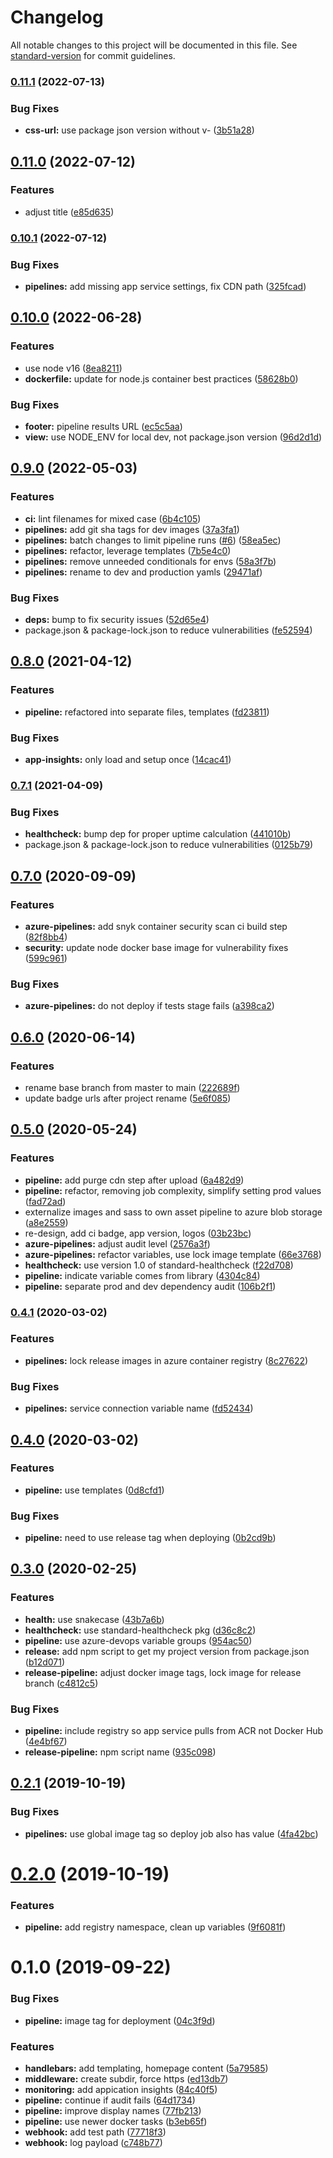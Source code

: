 # Changelog

All notable changes to this project will be documented in this file. See [standard-version](https://github.com/conventional-changelog/standard-version) for commit guidelines.

### [0.11.1](https://github.com/julie-ng/azure-nodejs-demo/compare/v0.11.0...v0.11.1) (2022-07-13)


### Bug Fixes

* **css-url:** use package json version without v- ([3b51a28](https://github.com/julie-ng/azure-nodejs-demo/commit/3b51a282b57899d640c91dd6e65195a4e3920500))

## [0.11.0](https://github.com/julie-ng/azure-nodejs-demo/compare/v0.10.1...v0.11.0) (2022-07-12)


### Features

* adjust title ([e85d635](https://github.com/julie-ng/azure-nodejs-demo/commit/e85d6359bfb2b637aeb505ab8b1257fddb475c5a))

### [0.10.1](https://github.com/julie-ng/azure-nodejs-demo/compare/v0.10.0...v0.10.1) (2022-07-12)


### Bug Fixes

* **pipelines:** add missing app service settings, fix CDN path ([325fcad](https://github.com/julie-ng/azure-nodejs-demo/commit/325fcad513d562a5ac3cec85ada6549be5a335bd))

## [0.10.0](https://github.com/julie-ng/azure-nodejs-demo/compare/v0.9.0...v0.10.0) (2022-06-28)


### Features

* use node v16 ([8ea8211](https://github.com/julie-ng/azure-nodejs-demo/commit/8ea8211a6a143c67bcdfd22231abb5e423cf2322))
* **dockerfile:** update for node.js container best practices ([58628b0](https://github.com/julie-ng/azure-nodejs-demo/commit/58628b002834518d5e2e9bfa5c19fede9f024dfe))


### Bug Fixes

* **footer:** pipeline results URL ([ec5c5aa](https://github.com/julie-ng/azure-nodejs-demo/commit/ec5c5aab0afdefe94930814915d585e81d3faa22))
* **view:** use NODE_ENV for local dev, not package.json version ([96d2d1d](https://github.com/julie-ng/azure-nodejs-demo/commit/96d2d1d48685d454db697c8ec4d572fb6a2d837f))

## [0.9.0](https://github.com/julie-ng/azure-nodejs-demo/compare/v0.8.0...v0.9.0) (2022-05-03)


### Features

* **ci:** lint filenames for mixed case ([6b4c105](https://github.com/julie-ng/azure-nodejs-demo/commit/6b4c105a789864e05d7fab0c21d2300559a2e64b))
* **pipelines:** add git sha tags for dev images ([37a3fa1](https://github.com/julie-ng/azure-nodejs-demo/commit/37a3fa1c7ff5675eacd333e91034ab9a83626daa))
* **pipelines:** batch changes to limit pipeline runs ([#6](https://github.com/julie-ng/azure-nodejs-demo/issues/6)) ([58ea5ec](https://github.com/julie-ng/azure-nodejs-demo/commit/58ea5ec92b154cd51ff7e3d102e1602613e24265))
* **pipelines:** refactor, leverage templates ([7b5e4c0](https://github.com/julie-ng/azure-nodejs-demo/commit/7b5e4c0f89db29c11bfc815417f8f9f323a8bebc))
* **pipelines:** remove unneeded conditionals for envs ([58a3f7b](https://github.com/julie-ng/azure-nodejs-demo/commit/58a3f7b4cb5c8aa0d32e0c52a2e2a6e94fd5a20f))
* **pipelines:** rename to dev and production yamls ([29471af](https://github.com/julie-ng/azure-nodejs-demo/commit/29471af18c87e508a255f1b64359572e26350f87))


### Bug Fixes

* **deps:** bump to fix security issues ([52d65e4](https://github.com/julie-ng/azure-nodejs-demo/commit/52d65e49efbee8bffc76326369e9d0e1d1164894))
* package.json & package-lock.json to reduce vulnerabilities ([fe52594](https://github.com/julie-ng/azure-nodejs-demo/commit/fe52594b4b7504f9ebf5da3f7a4671ad852820c8))

## [0.8.0](https://github.com/julie-ng/azure-nodejs-demo/compare/v0.7.1...v0.8.0) (2021-04-12)


### Features

* **pipeline:** refactored into separate files, templates ([fd23811](https://github.com/julie-ng/azure-nodejs-demo/commit/fd23811e35e946ab600d95c99c61ffb80464f2a3))


### Bug Fixes

* **app-insights:** only load and setup once ([14cac41](https://github.com/julie-ng/azure-nodejs-demo/commit/14cac41314e425c9e3963f872092f98011ca2e72))

### [0.7.1](https://github.com/julie-ng/azure-nodejs-demo/compare/v0.7.0...v0.7.1) (2021-04-09)


### Bug Fixes

* **healthcheck:** bump dep for proper uptime calculation ([441010b](https://github.com/julie-ng/azure-nodejs-demo/commit/441010b7c8af659f6478418e5961fc90aa7a9293))
* package.json & package-lock.json to reduce vulnerabilities ([0125b79](https://github.com/julie-ng/azure-nodejs-demo/commit/0125b7931ab4f786f05fbc0bd184c597cf4fdb4d))

## [0.7.0](https://github.com/julie-ng/azure-nodejs-demo/compare/v0.6.0...v0.7.0) (2020-09-09)


### Features

* **azure-pipelines:** add snyk container security scan ci build step ([82f8bb4](https://github.com/julie-ng/azure-nodejs-demo/commit/82f8bb49163979acbff8aea8982af317975f9ea1))
* **security:** update node docker base image for vulnerability fixes ([599c961](https://github.com/julie-ng/azure-nodejs-demo/commit/599c961cdcbd417a942e4e46c78095cdc57ea4a2))


### Bug Fixes

* **azure-pipelines:** do not deploy if tests stage fails ([a398ca2](https://github.com/julie-ng/azure-nodejs-demo/commit/a398ca20a667546efb29714e3ea8b90fcac56f98))

## [0.6.0](https://github.com/julie-ng/azure-nodejs-demo/compare/v0.5.0...v0.6.0) (2020-06-14)


### Features

* rename base branch from master to main ([222689f](https://github.com/julie-ng/azure-nodejs-demo/commit/222689f0afa191abfcbf842247e0267abd5b7189))
* update badge urls after project rename ([5e6f085](https://github.com/julie-ng/azure-nodejs-demo/commit/5e6f0852149b19233080574d50c711f32675b805))

## [0.5.0](https://github.com/julie-ng/azure-nodejs-demo/compare/v0.4.1...v0.5.0) (2020-05-24)


### Features

* **pipeline:** add purge cdn step after upload ([6a482d9](https://github.com/julie-ng/azure-nodejs-demo/commit/6a482d9a771258ef8abd9ef3821294a824766689))
* **pipeline:** refactor, removing job complexity, simplify setting prod values ([fad72ad](https://github.com/julie-ng/azure-nodejs-demo/commit/fad72adfb0cb948c658a17f759da82f6ea86b413))
* externalize images and sass to own asset pipeline to azure blob storage ([a8e2559](https://github.com/julie-ng/azure-nodejs-demo/commit/a8e2559001d50d2e1d3cd34cef2d37646e8cc38a))
* re-design, add ci badge, app version, logos ([03b23bc](https://github.com/julie-ng/azure-nodejs-demo/commit/03b23bc03ac556ec4acbf38bc515e09f9da1a9eb))
* **azure-pipelines:** adjust audit level ([2576a3f](https://github.com/julie-ng/azure-nodejs-demo/commit/2576a3f2a0d948aa0892c3118f10513b4898c08f))
* **azure-pipelines:** refactor variables, use lock image template ([66e3768](https://github.com/julie-ng/azure-nodejs-demo/commit/66e3768cd2a36f77bb4c6457392ddcdea5613284))
* **healthcheck:** use version 1.0 of standard-healthcheck ([f22d708](https://github.com/julie-ng/azure-nodejs-demo/commit/f22d7086952f4def5b0cc235582a57d60f13cb45))
* **pipeline:** indicate variable comes from library ([4304c84](https://github.com/julie-ng/azure-nodejs-demo/commit/4304c84959dca6376d199e16b7b7b8bef7294e5c))
* **pipeline:** separate prod and dev dependency audit ([106b2f1](https://github.com/julie-ng/azure-nodejs-demo/commit/106b2f12f9d4c7e570a8e34a0a3343482d01c86f))

### [0.4.1](https://github.com/julie-ng/azure-nodejs-demo/compare/v0.4.0...v0.4.1) (2020-03-02)


### Features

* **pipelines:** lock release images in azure container registry ([8c27622](https://github.com/julie-ng/azure-nodejs-demo/commit/8c276223b8a51cb521f809e406ad54b20a8bb486))


### Bug Fixes

* **pipelines:** service connection variable name ([fd52434](https://github.com/julie-ng/azure-nodejs-demo/commit/fd52434a7e43e812ec417d01c55c4beef8031d76))

## [0.4.0](https://github.com/julie-ng/azure-nodejs-demo/compare/v0.3.0...v0.4.0) (2020-03-02)


### Features

* **pipeline:** use templates ([0d8cfd1](https://github.com/julie-ng/azure-nodejs-demo/commit/0d8cfd115ec37122c591fa50b7cb67bdfc22ecf8))


### Bug Fixes

* **pipeline:** need to use release tag when deploying ([0b2cd9b](https://github.com/julie-ng/azure-nodejs-demo/commit/0b2cd9b023cc9b9655a0f8f2a018f0515849f300))

## [0.3.0](https://github.com/julie-ng/azure-nodejs-demo/compare/v0.2.1...v0.3.0) (2020-02-25)


### Features

* **health:** use snakecase ([43b7a6b](https://github.com/julie-ng/azure-nodejs-demo/commit/43b7a6bcf44b8b6345c00710066cb6c1c2f81e86))
* **healthcheck:** use standard-healthcheck pkg ([d36c8c2](https://github.com/julie-ng/azure-nodejs-demo/commit/d36c8c22e53f22fc8b2e9813501bbdd72c47a9b4))
* **pipeline:** use azure-devops variable groups ([954ac50](https://github.com/julie-ng/azure-nodejs-demo/commit/954ac506d1d82344d21abca766515638c7a8c54b))
* **release:** add npm script to get my project version from package.json ([b12d071](https://github.com/julie-ng/azure-nodejs-demo/commit/b12d071c784f6d315a67d5146a45ece1b824f50d))
* **release-pipeline:** adjust docker image tags, lock image for release branch ([c4812c5](https://github.com/julie-ng/azure-nodejs-demo/commit/c4812c5c8d559a5631c9ce000da2663ae224c060))


### Bug Fixes

* **pipeline:** include registry so app service pulls from ACR not Docker Hub ([4e4bf67](https://github.com/julie-ng/azure-nodejs-demo/commit/4e4bf6708f765ef5bd1f49e83dec33bd1677decc))
* **release-pipeline:** npm script name ([935c098](https://github.com/julie-ng/azure-nodejs-demo/commit/935c09841d06db985fa4664e9a77357aab79c4ad))

<a name="0.2.1"></a>
## [0.2.1](https://github.com/julie-ng/azure-nodejs-demo/compare/v0.2.0...v0.2.1) (2019-10-19)


### Bug Fixes

* **pipelines:** use global image tag so deploy job also has value ([4fa42bc](https://github.com/julie-ng/azure-nodejs-demo/commit/4fa42bc))



<a name="0.2.0"></a>
# [0.2.0](https://github.com/julie-ng/azure-nodejs-demo/compare/v0.1.0...v0.2.0) (2019-10-19)


### Features

* **pipeline:** add registry namespace, clean up variables ([9f6081f](https://github.com/julie-ng/azure-nodejs-demo/commit/9f6081f))



<a name="0.1.0"></a>
# 0.1.0 (2019-09-22)


### Bug Fixes

* **pipeline:** image tag for deployment ([04c3f9d](https://github.com/julie-ng/azure-nodejs-demo/commit/04c3f9d))


### Features

* **handlebars:** add templating, homepage content ([5a79585](https://github.com/julie-ng/azure-nodejs-demo/commit/5a79585))
* **middleware:** create subdir, force https ([ed13db7](https://github.com/julie-ng/azure-nodejs-demo/commit/ed13db7))
* **monitoring:** add appication insights ([84c40f5](https://github.com/julie-ng/azure-nodejs-demo/commit/84c40f5))
* **pipeline:** continue if audit fails ([64d1734](https://github.com/julie-ng/azure-nodejs-demo/commit/64d1734))
* **pipeline:** improve display names ([77fb213](https://github.com/julie-ng/azure-nodejs-demo/commit/77fb213))
* **pipeline:** use newer docker tasks ([b3eb65f](https://github.com/julie-ng/azure-nodejs-demo/commit/b3eb65f))
* **webhook:** add test path ([77718f3](https://github.com/julie-ng/azure-nodejs-demo/commit/77718f3))
* **webhook:** log payload ([c748b77](https://github.com/julie-ng/azure-nodejs-demo/commit/c748b77))
